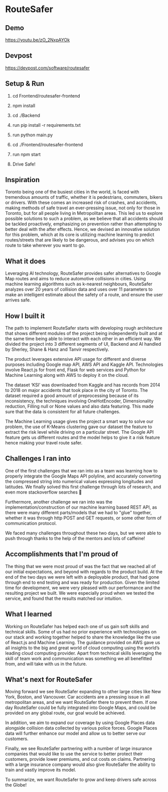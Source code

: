 # RouteSafer

## Demo
https://youtu.be/zO_2NxpAYOk

## Devpost
https://devpost.com/software/routesafer

## Setup & Run

1. cd Frontend/routesafer-frontend
2. npm install

3. cd ./Backend
4. run pip install -r requirements.txt
5. run python main.py 

6. cd ./Frontend/routesafer-frontend
7. run npm start

8. Drive Safe!

## Inspiration

Toronto being one of the busiest cities in the world, is faced with tremendous amounts of traffic, whether it is pedestrians, commuters, bikers or drivers. With these comes an increased risk of crashes, and accidents, making methods of safe travel an ever-pressing issue, not only for those in Toronto, but for all people living in Metropolitan areas. This led us to explore possible solutions to such a problem, as we believe that all accidents should be tackled proactively, emphasizing on prevention rather than attempting to better deal with the after effects. Hence, we devised an innovative solution for this problem, which at its core is utilizing machine learning to predict routes/streets that are likely to be dangerous, and advises you on which route to take wherever you want to go. 

## What it does

Leveraging AI technology, RouteSafer provides safer alternatives to Google Map routes and aims to reduce automotive collisions in cities. Using machine learning algorithms such as k-nearest neighbours, RouteSafer analyzes over 20 years of collision data and uses over 11 parameters to make an intelligent estimate about the safety of a route, and ensure the user arrives safe.

## How I built it

The path to implement RouteSafer starts with developing rough architecture that shows different modules of the project being independently built and at the same time being able to interact with each other in an efficient way. We divided the project into 3 different segments of UI, Backend and AI handled by Sherley, Shane & Hanz and Tanvir respectively.

The product leverages extensive API usage for different and diverse purposes including Google map API, AWS API and Kaggle API. Technologies involve React.js for front end, Flask for web services and Python for Machine Learning along with AWS to deploy it on the cloud.

The dataset ‘KSI’ was downloaded from Kaggle and has records from 2014 to 2018 on major accidents that took place in the city of Toronto. The dataset required a good amount of preprocessing because of its inconsistency, the techniques involving OneHotEncoder, Dimensionality reduction, Filling null or None values and also data featuring. This made sure that the data is consistent for all future challenges.

The Machine Learning usage gives the project a smart way to solve our problem, the use of K-Means clustering gave our dataset the feature to extract the risk level while driving on a particular street. The Google API feature gets us different routes and the model helps to give it a risk feature hence making your travel route safer.

## Challenges I ran into

One of the first challenges that we ran into as a team was learning how to properly integrate the Google Maps API polyline, and accurately converting the compressed string into numerical values expressing longitudes and latitudes. We finally solved this first challenge through lots of research, and even more stackoverflow searches 🙂 

Furthermore, another challenge we ran into was the implementation/construction of our machine learning based REST API, as there were many different parts/models that we had to "glue" together, whether it was through http POST and GET requests, or some other form of communication protocol.

We faced many challenges throughout these two days, but we were able to push through thanks to the help of the mentors and lots of caffeine!

## Accomplishments that I'm proud of

The thing that we were most proud of was the fact that we reached all of our initial expectations, and beyond with regards to the product build. At the end of the two days we were left with a deployable product, that had gone through end to end testing and was ready for production. Given the limited time for development, we were very pleased with our performance and the resulting project we built. We were especially proud when we tested the service, and found that the results matched our intuition. 

## What I learned

Working on RouteSafer has helped each one of us gain soft skills and technical skills. Some of us had no prior experience with technologies on our stack and working together helped to share the knowledge like the use of React.js and Machine Learning. The guidance provided on AWS gave us all insights to the big and great world of cloud computing using the world’s leading cloud computing provider. Apart from technical skills leveraging the skill of team work and communication was something we all benefitted from, and will take with us in the future.

## What's next for RouteSafer

Moving forward we see RouteSafer expanding to other large cities like New York, Boston, and Vancouver. Car accidents are a pressing issue in all metropolitan areas, and we want RouteSafer there to prevent them. If one day RouteSafer could be fully integrated into Google Maps, and could be provided on any global route, our goal would be achieved. 

In addition, we aim to expand our coverage by using Google Places data alongside collision data collected by various police forces. Google Places data will further enhance our model and allow us to better serve our customers. 

Finally, we see RouteSafer partnering with a number of large insurance companies that would like to use the service to better protect their customers, provide lower premiums, and cut costs on claims. Partnering with a large insurance company would also give RouteSafer the ability to train and vastly improve its model. 

To summarize, we want RouteSafer to grow and keep drivers safe across the Globe!

